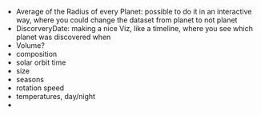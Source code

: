 - Average of the Radius of every Planet: possible to do it in an interactive way, where you could change the dataset from planet to not planet
- DiscorveryDate: making a nice Viz, like a timeline, where you see which planet was discovered when
- Volume?
- composition
- solar orbit time
- size
- seasons
- rotation speed
- temperatures, day/night
- 